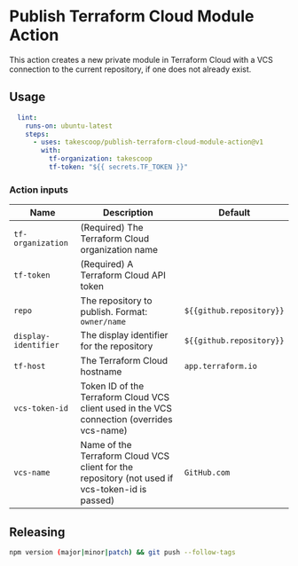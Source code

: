 # Publish Terraform Cloud Module Action

This action creates a new private module in Terraform Cloud with a VCS connection to the current repository, if one does not already exist.

## Usage

```yaml
  lint:
    runs-on: ubuntu-latest
    steps:
      - uses: takescoop/publish-terraform-cloud-module-action@v1
        with:
          tf-organization: takescoop
          tf-token: "${{ secrets.TF_TOKEN }}"
```

### Action inputs

| Name | Description | Default |
| --- | --- | --- |
| `tf-organization` | (Required) The Terraform Cloud organization name ||
| `tf-token` | (Required) A Terraform Cloud API token ||
| `repo` | The repository to publish. Format: `owner/name` | `${{github.repository}}` |
| `display-identifier` | 	The display identifier for the repository | `${{github.repository}}` |
| `tf-host` | The Terraform Cloud hostname | `app.terraform.io` |
| `vcs-token-id` | Token ID of the Terraform Cloud VCS client used in the VCS connection (overrides vcs-name) ||
| `vcs-name` | Name of the Terraform Cloud VCS client for the repository (not used if vcs-token-id is passed) | `GitHub.com` |

## Releasing

```sh
npm version (major|minor|patch) && git push --follow-tags
```
